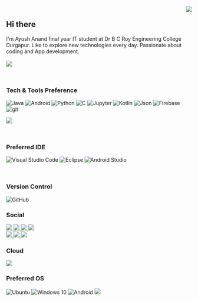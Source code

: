 ## <p align="right">![](https://komarev.com/ghpvc/?username=akayush1108&color=red)</p> Hi there 


I'm Ayush Anand final year IT student at Dr B C Roy Engineering College Durgapur. Like to explore new technologies every day. Passionate about coding and App development.
<br><br>
<a href="https://github.com/akayush1108/github-readme-stats">
<img align="center" SRC="https://github-readme-stats.vercel.app/api?username=akayush1108&show_icons=true&hide=contribs,prs&cache_seconds=86400&theme=material-palenight"/>
</a>

<br>

### Tech & Tools Preference

<img alt="Java" src="https://img.shields.io/badge/Java-ED8B00?style=for-the-badge&logo=java&logoColor=white" /> <img alt="Android" src="https://img.shields.io/badge/Android-3DDC84?style=for-the-badge&logo=android&logoColor=white" /> <img alt="Python" src="https://img.shields.io/badge/python%20-%2314354C.svg?&style=for-the-badge&logo=python&logoColor=white"/> <img alt="C" src="https://img.shields.io/badge/C-00599C?style=for-the-badge&logo=c&logoColor=white"/> <img alt="Jupyter" src="https://img.shields.io/badge/Jupyter%20-%23F37626.svg?&style=for-the-badge&logo=Jupyter&logoColor=white" /> <img alt="Kotlin" src="https://img.shields.io/badge/Kotlin-0095D5?&style=for-the-badge&logo=kotlin&logoColor=white" /> <img alt="Json" src="https://img.shields.io/badge/json-5E5C5C?style=for-the-badge&logo=json&logoColor=white" /> <img alt="Firebase" src="https://img.shields.io/badge/firebase-ffca28?style=for-the-badge&logo=firebase&logoColor=black"  /> <img alt= "git" src="https://img.shields.io/badge/GIT-E44C30?style=for-the-badge&logo=git&logoColor=white">



<a href="https://github.com/akayush1108/github-readme-stats"><img align="center" src="https://github-readme-stats.vercel.app/api/top-langs/?username=akayush1108&layout=compact&theme=material-palenight" /></a>

<br>

### Preferred IDE

<img alt="Visual Studio Code" src="https://img.shields.io/badge/Visual_Studio_Code-0078D4?style=for-the-badge&logo=visual%20studio%20code&logoColor=white" /> <img alt="Eclipse" src="https://img.shields.io/badge/Eclipse-2C2255?style=for-the-badge&logo=eclipse&logoColor=white" /> <img alt="Android Studio" src="https://img.shields.io/badge/Android_Studio-3DDC84?style=for-the-badge&logo=android-studio&logoColor=white" />

<br>

### Version Control

<img alt="GitHub" src="https://img.shields.io/badge/github%20-%23121011.svg?&style=for-the-badge&logo=github&logoColor=white"/> 

<br>

### Social
<a href="https://www.linkedin.com/in/akayush1108/" >
  <img src="https://img.shields.io/badge/LinkedIn-0077B5?style=for-the-badge&logo=linkedin&logoColor=white" />
</a> 
<a href="https://leetcode.com/akayush1108/"> 
  <img src="https://img.shields.io/badge/-LeetCode-FFA116?style=for-the-badge&logo=LeetCode&logoColor=black" /> 
</a>
<a href="https://www.codechef.com/users/akayush1108/"> 
  <img src="https://img.shields.io/badge/CodeChef-783F04?style=for-the-badge&logo=CodeChef&logoColor=white" /> 
</a> 
<a href="https://www.hackerrank.com/akayush1108"> 
  <img src="https://img.shields.io/badge/-Hackerrank-2EC866?style=for-the-badge&logo=HackerRank&logoColor=white" /> 
</a> 

<br>

<a href="https://www.facebook.com/akayush1108/">
  <img src="https://img.shields.io/badge/Facebook-1877F2?style=for-the-badge&logo=facebook&logoColor=white" /> 
</a>  
<a href="https://www.instagram.com/ak.ayush1108/">
  <img src="https://img.shields.io/badge/Instagram-cd486b?style=for-the-badge&logo=instagram&logoColor=white" /> 
</a> 
<a href="mailto:ayush.anand6102000@gmail.com">
  <img src="https://img.shields.io/badge/Gmail-D14836?style=for-the-badge&logo=gmail&logoColor=white" /> 
</a> 

<br>

### Cloud 

<img src="https://img.shields.io/badge/Google_Cloud-4285F4?style=for-the-badge&logo=google-cloud&logoColor=white" />

<br>

### Preferred OS
<img alt="Ubuntu" src="https://img.shields.io/badge/Ubuntu-E95420?style=for-the-badge&logo=ubuntu&logoColor=white" /> <img alt="Windows 10" src="https://img.shields.io/badge/Windows-0078D6?style=for-the-badge&logo=windows&logoColor=white" /> <img alt="Android" src="https://img.shields.io/badge/Android-3DDC84?style=for-the-badge&logo=android&logoColor=white" /> <img src="https://img.shields.io/badge/Arch_Linux-1793D1?style=for-the-badge&logo=arch-linux&logoColor=white" />
